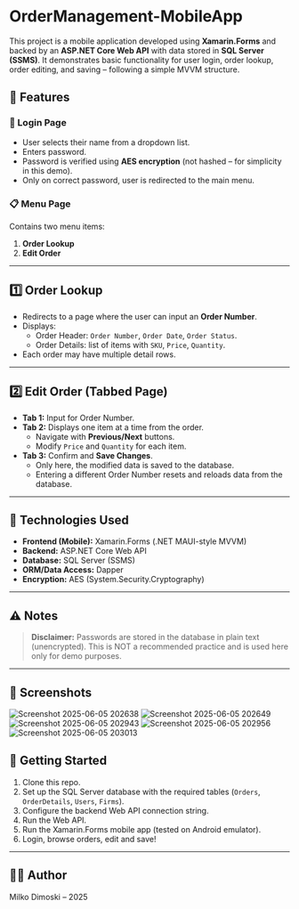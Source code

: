 # OrderManagement-MobileApp

This project is a mobile application developed using **Xamarin.Forms** and backed by an **ASP.NET Core Web API** with data stored in **SQL Server (SSMS)**. It demonstrates basic functionality for user login, order lookup, order editing, and saving – following a simple MVVM structure.

## 📱 Features

### 🔐 Login Page
- User selects their name from a dropdown list.
- Enters password.
- Password is verified using **AES encryption** (not hashed – for simplicity in this demo).
- Only on correct password, user is redirected to the main menu.

### 📋 Menu Page
Contains two menu items:
1. **Order Lookup**
2. **Edit Order**

---

## 1️⃣ Order Lookup
- Redirects to a page where the user can input an **Order Number**.
- Displays:
  - Order Header: `Order Number`, `Order Date`, `Order Status`.
  - Order Details: list of items with `SKU`, `Price`, `Quantity`.
- Each order may have multiple detail rows.

---

## 2️⃣ Edit Order (Tabbed Page)
- **Tab 1:** Input for Order Number.
- **Tab 2:** Displays one item at a time from the order.
  - Navigate with **Previous/Next** buttons.
  - Modify `Price` and `Quantity` for each item.
- **Tab 3:** Confirm and **Save Changes**.
  - Only here, the modified data is saved to the database.
  - Entering a different Order Number resets and reloads data from the database.

---

## 🧰 Technologies Used

- **Frontend (Mobile):** Xamarin.Forms (.NET MAUI-style MVVM)
- **Backend:** ASP.NET Core Web API
- **Database:** SQL Server (SSMS)
- **ORM/Data Access:** Dapper
- **Encryption:** AES (System.Security.Cryptography)

---

## ⚠️ Notes

> **Disclaimer:** Passwords are stored in the database in plain text (unencrypted). This is NOT a recommended practice and is used here only for demo purposes.

---

## 📸 Screenshots

![Screenshot 2025-06-05 202638](https://github.com/user-attachments/assets/c661525d-c041-4211-bb83-c594f9626deb)
![Screenshot 2025-06-05 202649](https://github.com/user-attachments/assets/16012fc3-667e-4ef0-bce3-9ea5fa70149f)
![Screenshot 2025-06-05 202943](https://github.com/user-attachments/assets/55471257-4ecb-4e15-811e-5223a52258d4)
![Screenshot 2025-06-05 202956](https://github.com/user-attachments/assets/f2e77ca7-6976-4381-9120-51b24b6904d0)
![Screenshot 2025-06-05 203013](https://github.com/user-attachments/assets/751f67eb-ba90-4266-8aad-b160f4ec3f5b)


## 🚀 Getting Started

1. Clone this repo.
2. Set up the SQL Server database with the required tables (`Orders`, `OrderDetails`, `Users`, `Firms`).
3. Configure the backend Web API connection string.
4. Run the Web API.
5. Run the Xamarin.Forms mobile app (tested on Android emulator).
6. Login, browse orders, edit and save!

---

## 🧑‍💻 Author

Milko Dimoski – 2025

